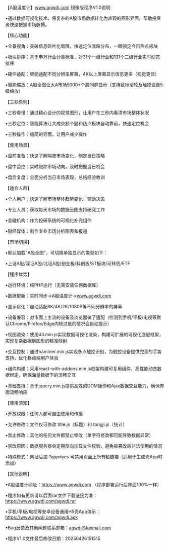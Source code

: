 【A股温度计】www.agwdj.com 镜像版程序V1.0说明

•通过数据可视化技术，将复杂的A股市场数据转化为直观的图形界面，帮助投资者快速把握市场脉搏。


【核心功能】

•全景视角：突破信息碎片化局限，快速定位涨跌分布，一眼锁定今日热点板块

•板块排序：基于申万行业分类标准，对31个一级行业和131个二级行业实时动态排序

•硬件适配：智能适配不同分辨率屏幕，4K以上屏幕显示信息更多（视觉更佳）

•智能缩放：A股全图让大A市场5000+个股同屏显示（支持鼠标滚轮及触摸设备5级缩放）


【三秒原则】

•三秒看懂：通过精心设计的视觉图形，让用户在三秒内看清市场整体状况

•三秒定位：智能算法让大成交额个股和热点板块自动靠前，快速定位机会

•三秒操作：极简的界面，让用户减少操作


【使用场景】

•盘前准备：快速了解隔夜市场变化，制定当日策略

•盘中监控：实时跟踪市场动向，及时把握当日机会

•盘后复盘：全面分析当日市场表现，总结经验教训


【适合人群】

•个人用户：快速了解市场整体趋势变化，辅助决策

•专业人员：获取每天市场的数据云图支持研究工作

•金融机构：作为投研系统的可视化补充组件

•财经媒体：制作专业市场分析图表和报道


【市场切换】

•默认加载"A股全图"，可切换单独显示的类型如下：

•上证A股/深证A股/北证A股/创业板/科创板/ST板块/可转债/ETF


【程序优势】

•运行环境：纯PHP运行（无需安装任何数据库）

•数据更新：实时同步→A股温度计→www.agwdj.com

•显示优化：自动适配8K/4K/2K/1080P等不同分辨率的屏幕

•设备兼容：对市面上主流的设备及浏览器做了适配（检测到手机/平板/电视等默认Chrome/Firefox/Edge内核过低的情况会自动提示）

•视图渲染：使用d3.min.js实现数据可视化渲染，构建可扩展的可视化底层框架，实现复杂数据到图形的精准映射

•交互控制：通过hammer.min.js实现多点触控识别，为触控设备提供完善的手势支持，优化移动端用户体验

•组件构建：采用react-with-addons.min.js框架构建可复用组件，高性能动态数据绑定，确保海量数据下的流畅交互

•基础支持：基于jquery.min.js提供高效的DOM操作和Ajax数据交互能力，确保界面流畅响应


【使用须知】

•开放权限：任何人都可自由使用和传播

•允许修改：文件仅可修改 title.js（标题）和 tongji.js（统计）

•禁止修改：其他的任何文件都禁止修改（单字符修改都可能导致数据异常）

•禁改原因：数据服务器会定期反向加载文件校验，避免被篡改后非法使用的情况

•特殊模式：网址后加 ?app=yes 可禁用页面上所有超链接（适用于生成壳App时添加）


【其他说明】

•A股温度计网址：https://www.agwdj.com （程序部署运行后界面100%一样）

•程序如有更新请以后面rar文件下载链接为准：https://www.agwdj.com/agwdj.rar

•手机/平板/电视等安卓设备通用H5壳App演示：https://www.agwdj.com/agwdj.apk

•Bug反馈及其他问题联系邮箱：agwdj@foxmail.com

•程序V1.0文件最后修改日期：20250426151515
